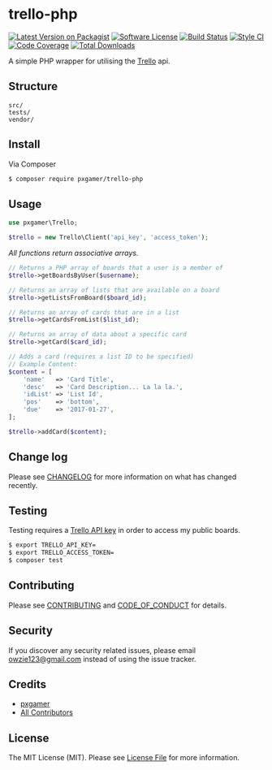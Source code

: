 # trello-php

[![Latest Version on Packagist][ico-version]][link-packagist]
[![Software License][ico-license]](LICENSE.md)
[![Build Status][ico-travis]][link-travis]
[![Style CI][ico-styleci]][link-styleci]
[![Code Coverage][ico-code-quality]][link-code-quality]
[![Total Downloads][ico-downloads]][link-downloads]

A simple PHP wrapper for utilising the [Trello](https://developers.trello.com) api.

## Structure

```
src/
tests/
vendor/
```

## Install

Via Composer

``` bash
$ composer require pxgamer/trello-php
```

## Usage

```php
use pxgamer\Trello;

$trello = new Trello\Client('api_key', 'access_token');
```

_All functions return associative arrays._

```php
// Returns a PHP array of boards that a user is a member of
$trello->getBoardsByUser($username);
```
```php
// Returns an array of lists that are available on a board
$trello->getListsFromBoard($board_id);
```
```php
// Returns an array of cards that are in a list
$trello->getCardsFromList($list_id);
```
```php
// Returns an array of data about a specific card
$trello->getCard($card_id);
```
```php
// Adds a card (requires a list ID to be specified)
// Example Content:
$content = [
    'name'   => 'Card Title',
    'desc'   => 'Card Description... La la la.',
    'idList' => 'List Id',
    'pos'    => 'bottom',
    'due'    => '2017-01-27',
];

$trello->addCard($content);
```

## Change log

Please see [CHANGELOG](CHANGELOG.md) for more information on what has changed recently.

## Testing

Testing requires a [Trello API key](https://trello.com/app-key) in order to access my public boards.

``` bash
$ export TRELLO_API_KEY=
$ export TRELLO_ACCESS_TOKEN=
$ composer test
```

## Contributing

Please see [CONTRIBUTING](CONTRIBUTING.md) and [CODE_OF_CONDUCT](CODE_OF_CONDUCT.md) for details.

## Security

If you discover any security related issues, please email owzie123@gmail.com instead of using the issue tracker.

## Credits

- [pxgamer][link-author]
- [All Contributors][link-contributors]

## License

The MIT License (MIT). Please see [License File](LICENSE.md) for more information.

[ico-version]: https://img.shields.io/packagist/v/pxgamer/trello-php.svg?style=flat-square
[ico-license]: https://img.shields.io/badge/license-MIT-brightgreen.svg?style=flat-square
[ico-travis]: https://img.shields.io/travis/pxgamer/trello-php/master.svg?style=flat-square
[ico-styleci]: https://styleci.io/repos/80208704/shield
[ico-code-quality]: https://img.shields.io/codecov/c/github/pxgamer/trello-php.svg?style=flat-square
[ico-downloads]: https://img.shields.io/packagist/dt/pxgamer/trello-php.svg?style=flat-square

[link-packagist]: https://packagist.org/packages/pxgamer/trello-php
[link-travis]: https://travis-ci.org/pxgamer/trello-php
[link-styleci]: https://styleci.io/repos/80208704
[link-code-quality]: https://codecov.io/gh/pxgamer/trello-php
[link-downloads]: https://packagist.org/packages/pxgamer/trello-php
[link-author]: https://github.com/pxgamer
[link-contributors]: ../../contributors
